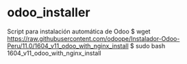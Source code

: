 # odoo_installer
Script para instalación automática de Odoo
$ wget https://raw.githubusercontent.com/odoope/Instalador-Odoo-Peru/11.0/1604_v11_odoo_with_nginx_install
$ sudo bash 1604_v11_odoo_with_nginx_install
